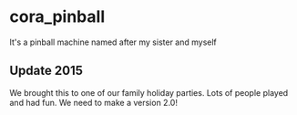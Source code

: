 # cora_pinball
It's a pinball machine named after my sister and myself

## Update 2015
We brought this to one of our family holiday parties. Lots of people played and had fun. We need to make a version 2.0!
